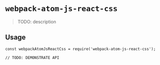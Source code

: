 # `webpack-atom-js-react-css`

> TODO: description

## Usage

```
const webpackAtomJsReactCss = require('webpack-atom-js-react-css');

// TODO: DEMONSTRATE API
```
